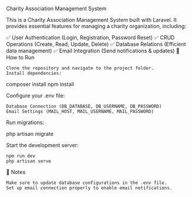 Charity Association Management System

This is a Charity Association Management System built with Laravel. It provides essential features for managing a charity organization, including:

✅ User Authentication (Login, Registration, Password Reset)
✅ CRUD Operations (Create, Read, Update, Delete)
✅ Database Relations (Efficient data management)
✅ Email Integration (Send notifications & updates)
🚀 How to Run

    Clone the repository and navigate to the project folder.
    Install dependencies:

composer install
npm install

Configure your .env file:

    Database Connection (DB_DATABASE, DB_USERNAME, DB_PASSWORD)
    Email Settings (MAIL_HOST, MAIL_USERNAME, MAIL_PASSWORD)

Run migrations:

php artisan migrate

Start the development server:

    npm run dev
    php artisan serve

📌 Notes

    Make sure to update database configurations in the .env file.
    Set up email connection properly to enable email notifications.
